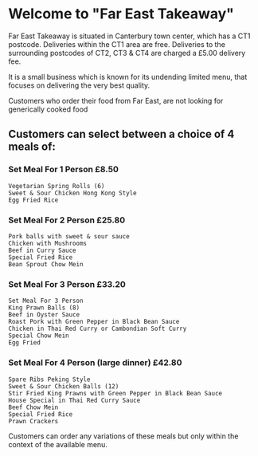 # Welcome to "Far East Takeaway"


Far East Takeaway is situated in Canterbury town center, which has a CT1 postcode.
Deliveries within the CT1 area are free.  Deliveries to the surrounding
postcodes of CT2, CT3 & CT4 are charged a £5.00 delivery fee.

It is a small business which is known for its undending limited menu, that focuses on delivering the very best quality.

Customers who order their food from Far East, are not looking for generically cooked food

## **Customers can select between a choice of 4 meals of:**
		
### Set Meal For 1 Person	£8.50

	Vegetarian Spring Rolls (6)	
	Sweet & Sour Chicken Hong Kong Style	
	Egg Fried Rice	
		
### Set Meal For 2 Person	£25.80

	Pork balls with sweet & sour sauce	
	Chicken with Mushrooms	
	Beef in Curry Sauce	
	Special Fried Rice	
	Bean Sprout Chow Mein	
		
### Set Meal For 3 Person	£33.20

	Set Meal For 3 Person	
	King Prawn Balls (8)	
	Beef in Oyster Sauce	
	Roast Pork with Green Pepper in Black Bean Sauce	
	Chicken in Thai Red Curry or Cambondian Soft Curry	
	Special Chow Mein	
	Egg Fried	
		
### Set Meal For 4 Person (large dinner)	£42.80

	Spare Ribs Peking Style	
	Sweet & Sour Chicken Balls (12)	
	Stir Fried King Prawns with Green Pepper in Black Bean Sauce	
	House Special in Thai Red Curry Sauce	
	Beef Chow Mein	
	Special Fried Rice	
	Prawn Crackers	

Customers can order any variations of these meals but only within the context of the available menu.